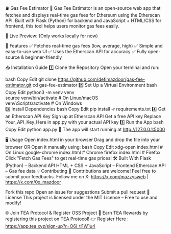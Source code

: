 ⛽ Gas Fee Estimator
📌 Gas Fee Estimator is an open-source web app that fetches and displays real-time gas fees for Ethereum using the Etherscan API. Built with Flask (Python) for backend and JavaScript + HTML/CSS for frontend, this tool helps users monitor gas fees easily.

🚀 Live Preview: (Only works locally for now)

🌟 Features
✅ Fetches real-time gas fees (low, average, high)
✅ Simple and easy-to-use web UI
✅ Uses the Etherscan API for accuracy
✅ Fully open-source & beginner-friendly

📥 Installation Guide
1️⃣ Clone the Repository
Open your terminal and run:

bash
Copy
Edit
git clone https://github.com/defimazdoor/gas-fee-estimator.git
cd gas-fee-estimator
2️⃣ Set Up a Virtual Environment
bash
Copy
Edit
python3 -m venv venv  
source venv/bin/activate  # On Linux/macOS  
venv\Scripts\activate     # On Windows  
3️⃣ Install Dependencies
bash
Copy
Edit
pip install -r requirements.txt
4️⃣ Get an Etherscan API Key
Sign up at Etherscan API
Get a free API key
Replace Your_API_Key_Here in app.py with your actual API key
5️⃣ Run the App
bash
Copy
Edit
python app.py
🚀 The app will start running at http://127.0.0.1:5000

🖥️ Usage
Open index.html in your browser
Drag and drop the file into your browser OR
Open it manually using:
bash
Copy
Edit
xdg-open index.html  # On Linux
google-chrome index.html  # Chrome
firefox index.html  # Firefox
Click "Fetch Gas Fees" to get real-time gas prices!
🛠️ Built With
Flask (Python) – Backend API
HTML + CSS + JavaScript – Frontend
Etherscan API – Gas fee data
💡 Contributing
💙 Contributions are welcome! Feel free to submit your feedbacks. 
Follow me on X: https://x.com/mazzysweb | https://x.com/0x_mazdoor

Fork this repo
Open an issue for suggestions
Submit a pull request
📝 License
This project is licensed under the MIT License – Free to use and modify!

🌐 Join TEA Protocol & Register OSS Project
🚀 Earn TEA Rewards by registering this project on TEA Protocol!
👉 Register Here : https://app.tea.xyz/sign-up?r=O6i_ti1W1u4
